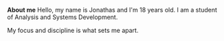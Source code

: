 **About me**
Hello, my name is Jonathas and I'm 18 years old.
I am a student of Analysis and Systems Development.

My focus and discipline is what sets me apart.



<!---
JonathasVaz/JonathasVaz is a ✨ special ✨ repository because its `README.md` (this file) appears on your GitHub profile.
You can click the Preview link to take a look at your changes.
--->
